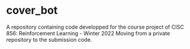 # cover_bot
A repository containing code developped for the course project of CISC 856: Reinforcement Learning - Winter 2022
Moving from a private repository to the submission code.
